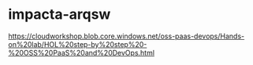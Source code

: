 # impacta-arqsw

https://cloudworkshop.blob.core.windows.net/oss-paas-devops/Hands-on%20lab/HOL%20step-by%20step%20-%20OSS%20PaaS%20and%20DevOps.html
